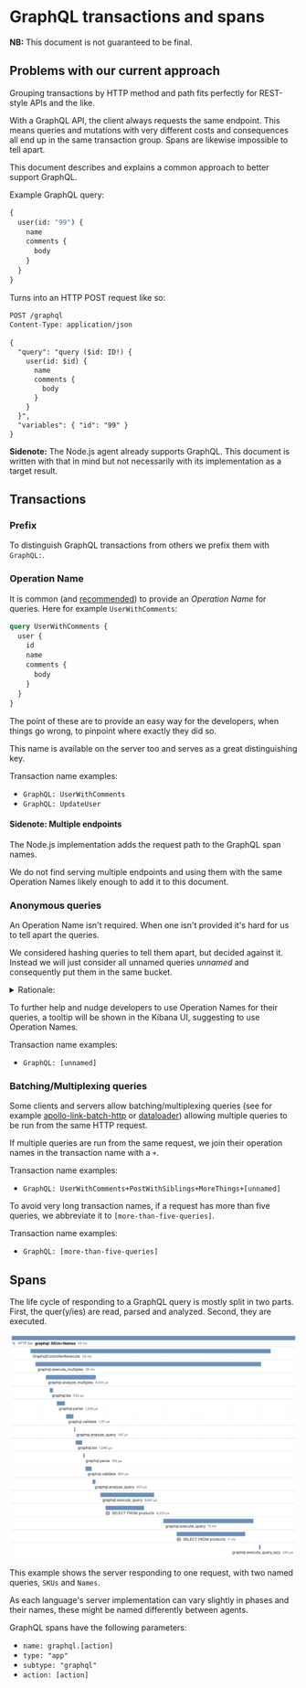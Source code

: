 # GraphQL transactions and spans

**NB:** This document is not guaranteed to be final.

## Problems with our current approach

Grouping transactions by HTTP method and path fits perfectly for REST-style APIs and the like.

With a GraphQL API, the client always requests the same endpoint.
This means queries and mutations with very different costs and consequences all end up in the same transaction group.
Spans are likewise impossible to tell apart.

This document describes and explains a common approach to better support GraphQL.

Example GraphQL query:

```graphql
{
  user(id: "99") {
    name
    comments {
      body
    }
  }
}
```

Turns into an HTTP POST request like so:

```plain
POST /graphql
Content-Type: application/json

{
  "query": "query ($id: ID!) {
    user(id: $id) {
      name
      comments {
        body
      }
    }
  }",
  "variables": { "id": "99" }
}
```

**Sidenote:** The Node.js agent already supports GraphQL. This document is written with that in mind but not necessarily with its implementation as a target result.

## Transactions

### Prefix

To distinguish GraphQL transactions from others we prefix them with `GraphQL:`.

### Operation Name

It is common (and [recommended](https://graphql.org/learn/queries/#operation-name)) to provide an _Operation Name_ for queries. Here for example `UserWithComments`:

```graphql
query UserWithComments {
  user {
    id
    name
    comments {
      body
    }
  }
}
```

The point of these are to provide an easy way for the developers, when things go wrong, to pinpoint where exactly they did so.

This name is available on the server too and serves as a great distinguishing key.

Transaction name examples:
- `GraphQL: UserWithComments`
- `GraphQL: UpdateUser`

#### Sidenote: Multiple endpoints

The Node.js implementation adds the request path to the GraphQL span names.

We do not find serving multiple endpoints and using them with the same Operation Names likely enough to add it to this document.

### Anonymous queries

An Operation Name isn't required. When one isn't provided it's hard for us to tell apart the queries.

We considered hashing queries to tell them apart, but decided against it.
Instead we will just consider all unnamed queries _unnamed_ and consequently put them in the same bucket.

<details>
<summary>Rationale:</summary>

1. Some clients generate `id`s from hashing the contents of the query (see [apollo-tooling](https://github.com/apollographql/apollo-tooling/blob/1dfd737eaf85b89b2cfb13913342e091e3c03d18/packages/apollo-codegen-core/src/compiler/visitors/generateOperationId.ts#L5)). This would split the anonymous queries into separate buckets.

    A problem with this approach is that a user of the APM UI has no way to recognise queries in the transactions list before clicking through.

    Using just the `id` will not reveal the true culprit since there can be variables associated with the query. Different values for the variables can lead to very different workloads and response times.

2. Another approach is to simply label them `[unnamed]`.

    A problem with _that_ approach is that the contents and thereby the relevant db queries and other sub-span actions that the server might do while resolving these queries may be wildly different making it hard to provide a _true_ sample waterfall.

    These two examples for example will look the same for the top-level GraphQL spans but will represent significantly different workloads.

    ```
    [- anonymous graphql span --------------]
      [- 1,000x SELECT * ---------------]
        [- 1,000 more SELECT * -]

    [- anonymous graphql span --------------]
      [- SELECT id FROM users WHERE id=? -]
    ```

No one of these are perfect. Because the benefits of using `id`s in the worst case could be misleading anyway, we're going with option 2.
</details>

To further help and nudge developers to use Operation Names for their queries, a tooltip will be shown in the Kibana UI, suggesting to use Operation Names.

Transaction name examples:
- `GraphQL: [unnamed]`

### Batching/Multiplexing queries

Some clients and servers allow batching/multiplexing queries (see for example [apollo-link-batch-http](https://www.apollographql.com/docs/link/links/batch-http/#gatsby-focus-wrapper) or [dataloader](https://github.com/graphql/dataloader#batching)) allowing multiple queries to be run from the same HTTP request.

If multiple queries are run from the same request, we join their operation names in the transaction name with a `+`.

Transaction name examples:
- `GraphQL: UserWithComments+PostWithSiblings+MoreThings+[unnamed]`

To avoid very long transaction names, if a request has more than five queries, we abbreviate it to `[more-than-five-queries]`.

Transaction name examples:
- `GraphQL: [more-than-five-queries]`

## Spans

The life cycle of responding to a GraphQL query is mostly split in two parts. First, the quer(y/ies) are read, parsed and analyzed. Second, they are executed.

![Example GraphQL waterfall](graphql-example.png)

This example shows the server responding to one request, with two named queries, `SKUs` and `Names`.

As each language's server implementation can vary slightly in phases and their names, these might be named differently between agents.

GraphQL spans have the following parameters:

- `name: graphql.[action]`
- `type: "app"`
- `subtype: "graphql"`
- `action: [action]`
